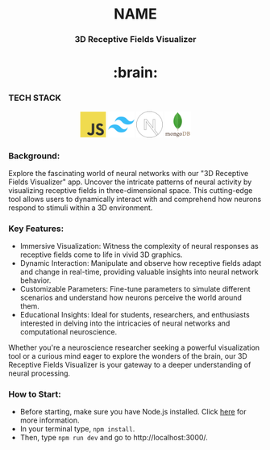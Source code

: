 <h1 align="center">NAME</h1>
<h3 align="center">3D Receptive Fields Visualizer</h3>
<h1 align="center">:brain:</h1>

### TECH STACK
<p align="center">
<img src="https://github.com/devicons/devicon/blob/master/icons/javascript/javascript-original.svg" title="Javascript" alt="Javascript" width="52" height="52"/>
<img src="https://github.com/devicons/devicon/blob/master/icons/tailwindcss/tailwindcss-plain.svg" title="Tailwind" alt="Tailwind" width="52" height="52"/>
<img src="https://github.com/devicons/devicon/blob/master/icons/nextjs/nextjs-line.svg" title="NextJS" alt="NextJS" width="52" height="52"/>
<img src="https://github.com/devicons/devicon/blob/master/icons/mongodb/mongodb-original-wordmark.svg" title="Mongodb" alt="Mongodb" width="52" height="52"/>
</p>


### Background:
Explore the fascinating world of neural networks with our "3D Receptive Fields Visualizer" app. Uncover the intricate patterns of neural activity by visualizing receptive fields in three-dimensional space. This cutting-edge tool allows users to dynamically interact with and comprehend how neurons respond to stimuli within a 3D environment.

### Key Features:

- Immersive Visualization: Witness the complexity of neural responses as receptive fields come to life in vivid 3D graphics.
- Dynamic Interaction: Manipulate and observe how receptive fields adapt and change in real-time, providing valuable insights into neural network behavior.
- Customizable Parameters: Fine-tune parameters to simulate different scenarios and understand how neurons perceive the world around them.
- Educational Insights: Ideal for students, researchers, and enthusiasts interested in delving into the intricacies of neural networks and computational neuroscience.

Whether you're a neuroscience researcher seeking a powerful visualization tool or a curious mind eager to explore the wonders of the brain, our 3D Receptive Fields Visualizer is your gateway to a deeper understanding of neural processing.

### How to Start:
- Before starting, make sure you have Node.js installed. Click [here](https://nextjs.org/docs/getting-started/installation) for more information.
- In your terminal type, `npm install`.
- Then, type `npm run dev` and go to http://localhost:3000/.
